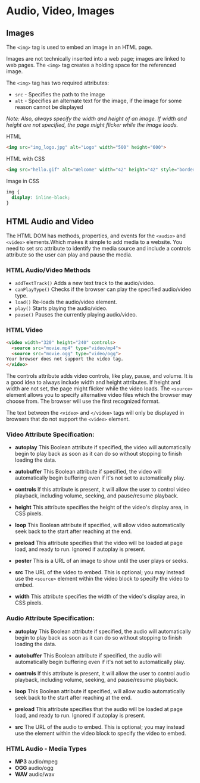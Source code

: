# Audio, Video, Images

## Images

The `<img>` tag is used to embed an image in an HTML page.

Images are not technically inserted into a web page; images are linked to web pages. The `<img>` tag creates a holding space for the referenced image.

The `<img>` tag has two required attributes:

- `src` - Specifies the path to the image
- `alt` - Specifies an alternate text for the image, if the image for some reason cannot be displayed

*Note: Also, always specify the width and height of an image. If width and height are not specified, the page might flicker while the image loads.*

HTML 
```html
<img src="img_logo.jpg" alt="Logo" width="500" height="600">
```

HTML with CSS
```html
<img src="hello.gif" alt="Welcome" width="42" height="42" style="border:5px solid black">
```

Image in CSS
```css
img {
  display: inline-block;
}
```
## HTML Audio and Video
The HTML DOM has methods, properties, and events for the `<audio>` and `<video>` elements.Which makes it simple to add media to a website. You need to set src attribute to identify the media source and include a controls attribute so the user can play and pause the media.


### HTML Audio/Video Methods

- `addTextTrack()` Adds a new text track to the audio/video.
- `canPlayType()`	Checks if the browser can play the specified audio/video type.
- `load()`	Re-loads the audio/video element.
- `play()`	Starts playing the audio/video.
- `pause()`	Pauses the currently playing audio/video.


### HTML Video


```html
<video width="320" height="240" controls>
  <source src="movie.mp4" type="video/mp4">
  <source src="movie.ogg" type="video/ogg">
Your browser does not support the video tag.
</video>

```

The controls attribute adds video controls, like play, pause, and volume.
It is a good idea to always include width and height attributes. If height and width are not set, the page might flicker while the video loads.
The `<source>` element allows you to specify alternative video files which the browser may choose from. The browser will use the first recognized format.

The text between the `<video>` and `</video>` tags will only be displayed in browsers that do not support the `<video>` element.


### Video Attribute Specification:

- **autoplay** This Boolean attribute if specified, the video will automatically begin to play back as soon as it can do so without stopping to finish loading the data.
	
- **autobuffer** This Boolean attribute if specified, the video will automatically begin buffering even if it's not set to automatically play.
	
- **controls** If this attribute is present, it will allow the user to control video playback, including volume, seeking, and pause/resume playback.
	
- **height** This attribute specifies the height of the video's display area, in CSS pixels.
	
- **loop** This Boolean attribute if specified, will allow video automatically seek back to the start after reaching at the end.
	
- **preload** This attribute specifies that the video will be loaded at page load, and ready to run. Ignored if autoplay is present.
	
- **poster** This is a URL of an image to show until the user plays or seeks.
	
- **src** The URL of the video to embed. This is optional; you may instead use the `<source>` element within the video block to specify the video to embed.

- **width** This attribute specifies the width of the video's display area, in CSS pixels.



### Audio Attribute Specification:

- **autoplay** This Boolean attribute if specified, the audio will automatically begin to play back as soon as it can do so without stopping to finish loading the data.

- **autobuffer** This Boolean attribute if specified, the audio will automatically begin buffering even if it's not set to automatically play.

- **controls** If this attribute is present, it will allow the user to control audio playback, including volume, seeking, and pause/resume playback.
	
- **loop** This Boolean attribute if specified, will allow audio automatically seek back to the start after reaching at the end.

- **preload** This attribute specifies that the audio will be loaded at page load, and ready to run. Ignored if autoplay is present.
	
- **src** The URL of the audio to embed. This is optional; you may instead use the <source> element within the video block to specify the video to embed.

### HTML Audio - Media Types

- **MP3**	audio/mpeg
- **OGG**	audio/ogg
- **WAV**	audio/wav
